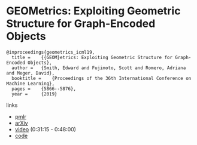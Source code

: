 # GEOMetrics: Exploiting Geometric Structure for Graph-Encoded Objects

```
@inproceedings{geometrics_icml19,
  title = 	 {{GEOM}etrics: Exploiting Geometric Structure for Graph-Encoded Objects},
  author = 	 {Smith, Edward and Fujimoto, Scott and Romero, Adriana and Meger, David},
  booktitle = 	 {Proceedings of the 36th International Conference on Machine Learning},
  pages = 	 {5866--5876},
  year = 	 {2019}
```

links
- [pmlr](http://proceedings.mlr.press/v97/smith19a.html)
- [arXiv](https://arxiv.org/abs/1901.11461)
- [video](https://slideslive.com/38917633/applications-computer-vision?t=3609) (0:31:15 - 0:48:00)
- [code](https://github.com/EdwardSmith1884/GEOMetrics)
